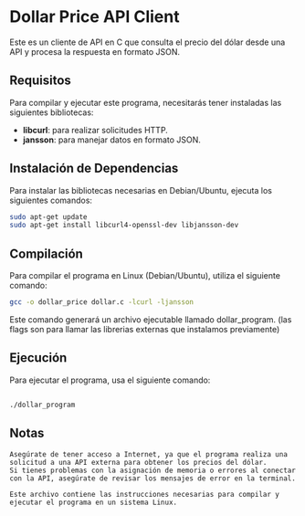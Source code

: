 # Dollar Price API Client

Este es un cliente de API en C que consulta el precio del dólar desde una API y procesa la respuesta en formato JSON.

## Requisitos

Para compilar y ejecutar este programa, necesitarás tener instaladas las siguientes bibliotecas:

- **libcurl**: para realizar solicitudes HTTP.
- **jansson**: para manejar datos en formato JSON.

## Instalación de Dependencias

Para instalar las bibliotecas necesarias en Debian/Ubuntu, ejecuta los siguientes comandos:

```bash
sudo apt-get update
sudo apt-get install libcurl4-openssl-dev libjansson-dev
```

## Compilación

Para compilar el programa en Linux (Debian/Ubuntu), utiliza el siguiente comando:

```bash
gcc -o dollar_price dollar.c -lcurl -ljansson
```
Este comando generará un archivo ejecutable llamado dollar_program.
(las flags son para llamar las librerias externas que instalamos previamente)

## Ejecución

Para ejecutar el programa, usa el siguiente comando:

```bash

./dollar_program
```

## Notas

    Asegúrate de tener acceso a Internet, ya que el programa realiza una solicitud a una API externa para obtener los precios del dólar.
    Si tienes problemas con la asignación de memoria o errores al conectar con la API, asegúrate de revisar los mensajes de error en la terminal.

    Este archivo contiene las instrucciones necesarias para compilar y ejecutar el programa en un sistema Linux.
